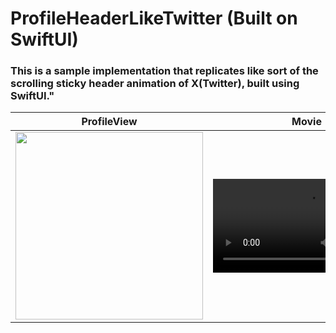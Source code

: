 # ProfileHeaderLikeTwitter (Built on SwiftUI)

### This is a sample implementation that replicates like sort of the scrolling sticky header animation of X(Twitter), built using SwiftUI."

|ProfileView|Movie|
|-|:-:|
|<img src="https://github.com/boardguy1024/ProfileHeaderLikeTwitter/assets/13864469/f8458225-4b39-4ab6-90fc-c9cb4b0f1dc6" width="300">|<video src="https://github.com/boardguy1024/ProfileHeaderLikeTwitter/assets/13864469/d5b675f7-34b0-4327-bf64-492420ad0786">|



